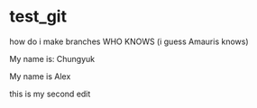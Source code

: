 # test_git
how do i make branches WHO KNOWS
(i guess Amauris knows)

My name is:
Chungyuk 




My name is Alex




this is my second edit 